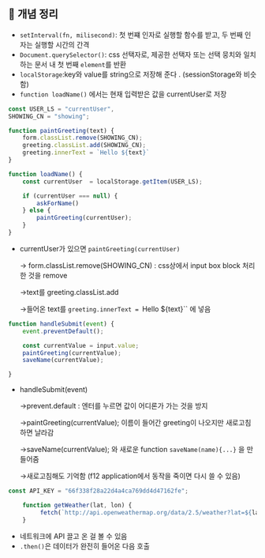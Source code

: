 ## 📖 개념 정리 
-  `setInterval(fn, milisecond)`: 첫 번쨰 인자로 실행할 함수를 받고, 두 번째 인자는 실행할 시간의 간격
- `Document.querySelector()`:  css 선택자로, 제공한 선택자 또는 선택 뭉치와 일치하는 문서 내 첫 번째 `element`를 반환
- `localStorage`:key와 value를 string으로 저장해 준다 . (sessionStorage와 비슷함)
- `function loadName()` 에서는 현재 입력받은 값을 currentUser로 저장
```jsx
const USER_LS = "currentUser",
SHOWING_CN = "showing";

function paintGreeting(text) {
    form.classList.remove(SHOWING_CN);
    greeting.classList.add(SHOWING_CN);
    greeting.innerText = `Hello ${text}`
}

function loadName() {
    const currentUser  = localStorage.getItem(USER_LS);

    if (currentUser === null) {
        askForName()
    } else {
        paintGreeting(currentUser);
    }
}
```

- currentUser가 있으면 `paintGreeting(currentUser)`

    → form.classList.remove(SHOWING_CN) : css상에서 input box block 처리한 것을 remove

    →text를 greeting.classList.add

    →들어온 text를 `greeting.innerText = `Hello ${text}`` 에 넣음


```jsx
function handleSubmit(event) {
    event.preventDefault();

    const currentValue = input.value;
    paintGreeting(currentValue);
    saveName(currentValue);

}
```
- handleSubmit(event)

    →prevent.default :  엔터를 누르면 값이 어디론가 가는 것을 방지  

    →paintGreeting(currentValue); 이름이 들어간 greeting이 나오지만 새로고침 하면 날라감 

    →saveName(currentValue); 와 새로운 function `saveName(name){...}` 을 만들어줌 

    →새로고침해도 기억함 (f12 application에서 동작을 죽이면 다시 쓸 수 있음)
    
```jsx
const API_KEY = "66f338f28a22d4a4ca769dd4d47162fe";

    function getWeather(lat, lon) {
		 fetch(`http://api.openweathermap.org/data/2.5/weather?lat=${lat}&lon=${lon}&appid=${API_KEY}`)
    }
```

- 네트워크에 API 끌고 온 걸 볼 수 있음
- `.then()`은 데이터가 완전히 들어온 다음 호출
